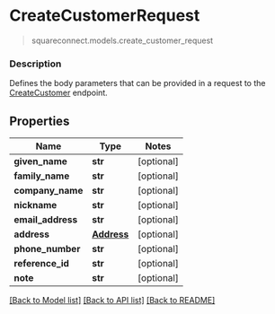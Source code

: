 # CreateCustomerRequest
> squareconnect.models.create_customer_request

### Description

Defines the body parameters that can be provided in a request to the [CreateCustomer](#endpoint-createcustomer) endpoint.

## Properties
Name | Type | Notes
------------ | ------------- | -------------
**given_name** | **str** | [optional] 
**family_name** | **str** | [optional] 
**company_name** | **str** | [optional] 
**nickname** | **str** | [optional] 
**email_address** | **str** | [optional] 
**address** | [**Address**](Address.md) | [optional] 
**phone_number** | **str** | [optional] 
**reference_id** | **str** | [optional] 
**note** | **str** | [optional] 

[[Back to Model list]](../README.md#documentation-for-models) [[Back to API list]](../README.md#documentation-for-api-endpoints) [[Back to README]](../README.md)


